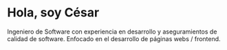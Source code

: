 # Hola, soy César

Ingeniero de Software con experiencia en desarrollo y aseguramientos de calidad de software. Enfocado en el desarrollo de páginas webs / frontend.
